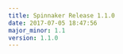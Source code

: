 ```yaml
---
title: Spinnaker Release 1.1.0
date: 2017-07-05 18:47:56
major_minor: 1.1
version: 1.1.0
---
```


<script src="https://gist.github.com/spinnaker-release/1b02cdba17f78c3dc9f4210d09610ac8.js"></script>
